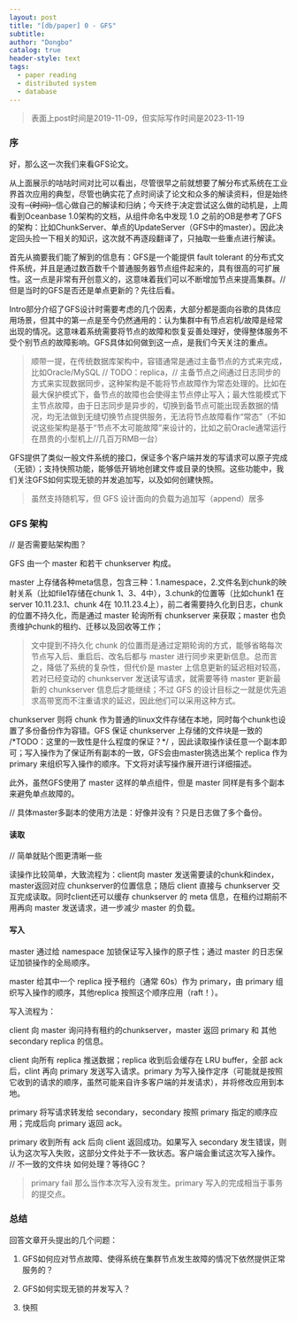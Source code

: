 ```yaml
---
layout: post
title: "[db/paper] 0 - GFS"
subtitle: 
author: "Dongbo"
catalog: true
header-style: text
tags:
  - paper reading
  - distributed system
  - database
---
```


> 表面上post时间是2019-11-09，但实际写作时间是2023-11-19

### 序

好，那么这一次我们来看GFS论文。

从上面展示的咕咕时间对比可以看出，尽管很早之前就想要了解分布式系统在工业界首次应用的典型，尽管也确实花了点时间读了论文和众多的解读资料，但是始终没有~~（时间）~~信心做自己的解读和归纳；今天终于决定尝试这么做的动机是，上周看到Oceanbase 1.0架构的文档，从组件命名中发现 1.0 之前的OB是参考了GFS的架构：比如ChunkServer、单点的UpdateServer（GFS中的master）。因此决定回头捡一下相关的知识，这次就不再逐段翻译了，只抽取一些重点进行解读。

首先从摘要我们能了解到的信息有：GFS是一个能提供 fault tolerant 的分布式文件系统，并且是通过数百数千个普通服务器节点组件起来的，具有很高的可扩展性。这一点是非常有开创意义的，这意味着我们可以不断增加节点来提高集群。// 但是当时的GFS是否还是单点更新的？先往后看。

Intro部分介绍了GFS设计时需要考虑的几个因素，大部分都是面向谷歌的具体应用场景，但其中的第一点是至今仍然通用的：认为集群中有节点宕机/故障是经常出现的情况。这意味着系统需要将节点的故障和恢复妥善处理好，使得整体服务不受个别节点的故障影响。GFS具体如何做到这一点，是我们今天关注的重点。

> 顺带一提，在传统数据库架构中，容错通常是通过主备节点的方式来完成，比如Oracle/MySQL // TODO：replica，// 主备节点之间通过日志同步的方式来实现数据同步，这种架构是不能将节点故障作为常态处理的。比如在最大保护模式下，备节点的故障也会使得主节点停止写入；最大性能模式下主节点故障，由于日志同步是异步的，切换到备节点可能出现丢数据的情况，均无法做到无缝切换节点提供服务，无法将节点故障看作“常态”（不如说这些架构是基于“节点不太可能故障”来设计的，比如之前Oracle通常运行在昂贵的小型机上//几百万RMB一台）

GFS提供了类似一般文件系统的接口，保证多个客户端并发的写请求可以原子完成（无锁）；支持快照功能，能够低开销地创建文件或目录的快照。这些功能中，我们关注GFS如何实现无锁的并发追加写，以及如何创建快照。

> 虽然支持随机写，但 GFS 设计面向的负载为追加写（append）居多

### GFS 架构

// 是否需要贴架构图？

GFS 由一个 master 和若干 chunkserver 构成。

master 上存储各种meta信息，包含三种：1.namespace，2.文件名到chunk的映射关系（比如file1存储在chunk 1、3、4中），3.chunk的位置等（比如chunk1 在 server 10.11.23.1、chunk 4在 10.11.23.4上），前二者需要持久化到日志，chunk的位置不持久化，而是通过 master 轮询所有 chunkserver 来获取；master 也负责维护chunk的租约、迁移以及回收等工作；

> 文中提到不持久化 chunk 的位置而是通过定期轮询的方式，能够省略每次节点写入后、重启后、改名后都与 master 进行同步来更新信息。总而言之，降低了系统的复杂性，但代价是 master 上信息更新的延迟相对较高，若对已经变动的 chunkserver 发送读写请求，就需要等待 master 更新最新的 chunkserver 信息后才能继续；不过 GFS 的设计目标之一就是优先追求高带宽而不注重请求的延迟，因此他们可以采用这种方式。

chunkserver 则将 chunk 作为普通的linux文件存储在本地，同时每个chunk也设置了多份备份作为容错。GFS 保证 chunkserver 上存储的文件块是一致的 /\*TODO：这里的一致性是什么程度的保证？\*/ ，因此读取操作读任意一个副本即可；写入操作为了保证所有副本的一致，GFS会由master挑选出某个 replica 作为 primary 来组织写入操作的顺序。下文将对读写操作展开进行详细描述。

此外，虽然GFS使用了 master 这样的单点组件，但是 master 同样是有多个副本来避免单点故障的。

// 具体master多副本的使用方法是：好像并没有？只是日志做了多个备份。

#### 读取

// 简单就贴个图更清晰一些

读操作比较简单，大致流程为：client向 master 发送需要读的chunk和index，master返回对应 chunkserver的位置信息；随后 client 直接与 chunkserver 交互完成读取。同时client还可以缓存 chunkserver 的 meta 信息，在租约过期前不用再向 master 发送请求，进一步减少 master 的负载。  

#### 写入

master 通过给 namespace 加锁保证写入操作的原子性；通过 master 的日志保证加锁操作的全局顺序。

master 给其中一个 replica 授予租约（通常 60s）作为 primary，由 primary 组织写入操作的顺序，其他replica 按照这个顺序应用（raft！）。

写入流程为：

client 向 master 询问持有租约的chunkserver，master 返回 primary 和 其他 secondary replica 的信息。

client 向所有 replica 推送数据；replica 收到后会缓存在 LRU buffer，全部 ack 后，clint 再向 primary 发送写入请求。primary 为写入操作定序（可能就是按照它收到的请求的顺序，虽然可能来自许多客户端的并发请求），并将修改应用到本地。

primary 将写请求转发给 secondary，secondary 按照 primary 指定的顺序应用；完成后向 primary 返回 ack。

primary 收到所有 ack 后向 client 返回成功。如果写入 secondary 发生错误，则认为这次写入失败，这部分文件处于不一致状态。客户端会重试这次写入操作。
// 不一致的文件块 如何处理？等待GC？
> primary fail 那么当作本次写入没有发生。primary 写入的完成相当于事务的提交点。


### 总结

回答文章开头提出的几个问题：

1. GFS如何应对节点故障、使得系统在集群节点发生故障的情况下依然提供正常服务的？

2. GFS如何实现无锁的并发写入？

3. 快照